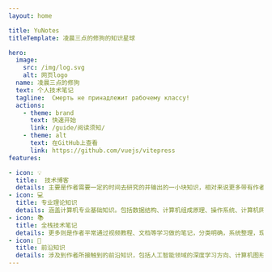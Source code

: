 ```yaml
---
layout: home

title: YuNotes
titleTemplate: 凌晨三点的修狗的知识星球

hero:
  image:
    src: /img/log.svg
    alt: 网页logo
  name: 凌晨三点的修狗
  text: 个人技术笔记
  tagline:  Смерть не принадлежит рабочему классу! 
  actions:
    - theme: brand
      text: 快速开始
      link: /guide/阅读须知/
    - theme: alt
      text: 在GitHub上查看
      link: https://github.com/vuejs/vitepress
features:

- icon: 💡
  title:  技术博客
  details: 主要是作者需要一定的时间去研究的并输出的一小块知识，相对来说更多带有作者的思考和理解...
- icon: 💻
  title: 专业理论知识
  details: 涵盖计算机专业基础知识。包括数据结构、计算机组成原理、操作系统、计算机网络、软件工程、数据库概论等主要课程
- icon: 📚
  title: 全栈技术笔记
  details: 更多则是作者平常通过视频教程、文档等学习做的笔记，分类明确，系统整理，现包括C++领域、前端开发、后端开发、图形开发...
- icon: 🤖
  title: 前沿知识
  details: 涉及到作者所接触到的前沿知识，包括人工智能领域的深度学习方向、计算机图形学基础
---
```

<script setup>
import {
  VPTeamPage,
  VPTeamPageTitle,
  VPTeamMembers
} from 'vitepress/theme'

const members = [
  {
    avatar: 'https://github.com/Moyu-moyuing.png',
    name: '凌晨三点的修狗',
    title: '认清形式，放弃幻想',
    links: [
      { icon: 'github', link: 'https://github.com/Moyu-moyuing' },
    ]
  },
]
</script>

<VPTeamPage>
  <VPTeamPageTitle>
    <template #title>
      核心成员介绍
    </template>
    <template #lead>
      <!-- The development of VitePress is guided by an international
      team, some of whom have chosen to be featured below. -->
    </template>
  </VPTeamPageTitle>
  <VPTeamMembers
    :members="members"
  />
</VPTeamPage>

<style>
:root {
    --vp-home-hero-image-background-image: linear-gradient( -45deg, #bd34fe 50%, #47caff 50% );
    /* --vp-home-hero-image-filter: blur(40px); */
    --vp-home-hero-image-filter: blur(80px);
  --vp-home-hero-name-color: transparent; 
  --vp-home-hero-name-background: -webkit-linear-gradient(120deg, #bd34fe 30% , #41d1ff );
}
</style>
